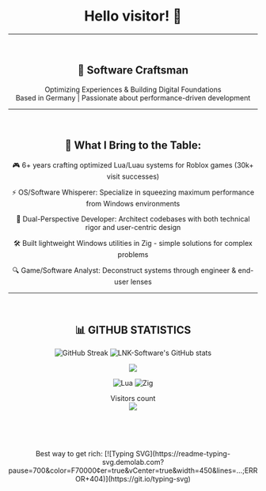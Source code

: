 
# <div align="center"> Hello visitor! :wave: </div>
---
<br />

## <div align="center"> 🚀 Software Craftsman </div>
<div align="center"> Optimizing Experiences & Building Digital Foundations </div>
<div align="center"> Based in Germany | Passionate about performance-driven development </div>

---

<br />

## <div align="center"> 🔨 What I Bring to the Table: </div>
<div align="center">
  
  🎮 6+ years crafting optimized Lua/Luau systems for Roblox games (30k+ visit successes)
  
  ⚡ OS/Software Whisperer: Specialize in squeezing maximum performance from Windows environments
  
  🧠 Dual-Perspective Developer: Architect codebases with both technical rigor and user-centric design
  
  🛠️ Built lightweight Windows utilities in Zig - simple solutions for complex problems
  
  🔍 Game/Software Analyst: Deconstruct systems through engineer & end-user lenses
  
</div>

---

<br />

## <div align="center"> 📊 GITHUB STATISTICS </div>

<p align="center">
  <img src="https://github-readme-streak-stats.herokuapp.com?user=LNK-Software&theme=transparent&border_radius=10&date_format=j%20M%5B%20Y%5D&mode=weekly&card_width=600&card_height=200&stroke=0068EB" alt="GitHub Streak" />
  <img src="https://github-readme-stats.vercel.app/api?username=LNK-Software&show_icons=true&theme=transparent" alt="LNK-Software's GitHub stats" />
</p>

<div align="center">
</div>

<div align="center">
  <a href="https://github.com/LNK-Software/LNK-Software">
    <img align="center" src="https://github-readme-stats.vercel.app/api/top-langs/?username=LNK-Software&hide=java,html,tex&title_color=ffffff&text_color=c9cacc&icon_color=2bbc8a&bg_color=1d1f21&langs_count=3" />
  </a>
</div>

<p align="center">
  <img src="https://img.shields.io/badge/Lua-11111C?style=for-the-badge&logo=lua&logoColor=white" alt="Lua" />
  <img src="https://img.shields.io/badge/Zig-11111C?style=for-the-badge&logo=zig&logoColor=F7DF1E" alt="Zig" />
</p>


<p align="center"> 
  Visitors count<br>
  <img src="https://profile-counter.glitch.me/LNK-Software/count.svg" />
</p>

<br />

<br />

<br />

<p align="center"> Best way to get rich: [![Typing SVG](https://readme-typing-svg.demolab.com?pause=700&color=F70000&center=true&vCenter=true&width=450&lines=...;ERROR+404)](https://git.io/typing-svg) </p>

